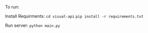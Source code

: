 To run:

Install Requirments:
`cd visual-api`
`pip install -r requirements.txt`

Run server:
`python main.py`
